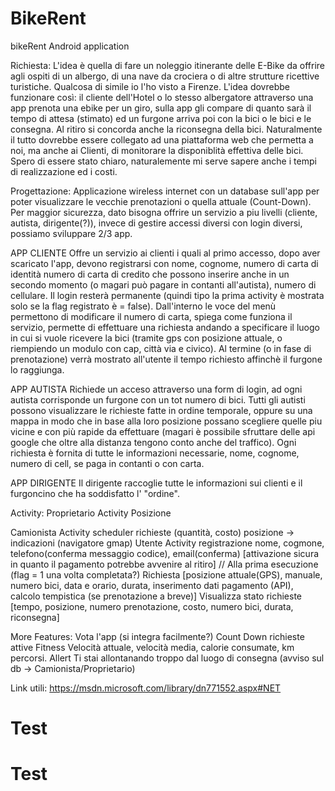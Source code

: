 # BikeRent
bikeRent Android application

Richiesta:
L'idea è quella di fare un noleggio itinerante delle E-Bike da offrire agli ospiti di un albergo, di una nave da crociera o di altre strutture
ricettive turistiche. Qualcosa di simile io l'ho visto a Firenze. L'idea dovrebbe funzionare così: il cliente dell'Hotel o lo stesso albergatore
attraverso una app prenota una ebike per un giro, sulla app gli compare di quanto sarà il tempo di attesa (stimato) ed un furgone arriva poi con 
la bici o le bici e le consegna. Al ritiro si concorda anche la riconsegna della bici. Naturalmente il tutto dovrebbe essere collegato ad una 
piattaforma web che permetta a noi, ma anche ai Clienti, di monitorare la disponiblità effettiva delle bici. Spero di essere stato chiaro, 
naturalemente mi serve sapere anche i tempi di realizzazione ed i costi.


Progettazione:
Applicazione wireless internet con un database sull'app per poter visualizzare le vecchie prenotazioni o quella attuale (Count-Down).
Per maggior sicurezza, dato bisogna offrire un servizio a piu livelli (cliente, autista, dirigente(?)), invece di gestire accessi diversi
con login diversi, possiamo sviluppare 2/3 app.

APP CLIENTE
Offre un servizio ai clienti i quali al primo accesso, dopo aver scaricato l'app, devono registrarsi con nome, cognome, numero di carta di identità
numero di carta di credito che possono inserire anche in un secondo momento (o magari può pagare in contanti all'autista), numero di cellulare.
Il login resterà permanente (quindi tipo la prima activity è mostrata solo se la flag registrato è = false). Dall'interno le voce del menù permettono
di modificare il numero di carta, spiega come funziona il servizio, permette di effettuare una richiesta andando a specificare il luogo in cui si vuole ricevere la bici
(tramite gps con posizione attuale, o riempiendo un modulo con cap, città via e civico). Al termine (o in fase di prenotazione) verrà mostrato 
all'utente il tempo richiesto affinchè il furgone lo raggiunga.

APP AUTISTA
Richiede un acceso attraverso una form di login, ad ogni autista corrisponde un furgone con un tot numero di bici. Tutti gli autisti possono visualizzare
le richieste fatte in ordine temporale, oppure su una mappa in modo che in base alla loro posizione possano scegliere quelle piu vicine e con più rapide da
effettuare (magari è possibile sfruttare delle api google che oltre alla distanza tengono conto anche del traffico).
Ogni richiesta è fornita di tutte le informazioni necessarie, nome, cognome, numero di cell, se paga in contanti o con carta.

APP DIRIGENTE
Il dirigente raccoglie tutte le informazioni sui clienti e il furgoncino che ha soddisfatto l' "ordine".


Activity:
Proprietario
	Activity
		Posizione 

Camionista
	Activity
		scheduler richieste (quantità, costo)
			posizione -> indicazioni (navigatore gmap)
Utente
	Activity
		registrazione nome, cogmone, telefono(conferma messaggio codice), email(conferma) [attivazione sicura in quanto il pagamento potrebbe avvenire al ritiro] // Alla prima esecuzione (flag = 1 una volta completata?)
		Richiesta [posizione attuale(GPS), manuale, numero bici, data e orario, durata, inserimento dati pagamento (API), calcolo tempistica (se prenotazione a breve)]
		Visualizza stato richieste [tempo, posizione, numero prenotazione, costo, numero bici, durata, riconsegna]

More Features:
Vota l'app (si integra facilmente?)
Count Down richieste attive
Fitness Velocità attuale, velocità media, calorie consumate, km percorsi.
Allert Ti stai allontanando troppo dal luogo di consegna (avviso sul db -> Camionista/Proprietario)


Link utili:
https://msdn.microsoft.com/library/dn771552.aspx#NET
# Test
# Test
